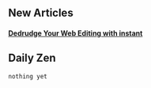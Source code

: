 ## New Articles

#### [Dedrudge Your Web Editing with instant](/dedrudge-your-web-editing-with-instant/)

## Daily Zen

    nothing yet

